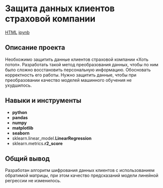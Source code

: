 # Защита данных клиентов страховой компании

[HTML](https://github.com/aq2003/Portfolio/blob/main/Gold%20Recovery/P9_Portfolio.html)     [ipynb](https://github.com/aq2003/Portfolio/blob/main/Gold%20Recovery/P9_Portfolio.ipynb)

## Описание проекта

Необхожимо защитить данные клиентов страховой компании «Хоть потоп». Разработать такой метод преобразования данных, чтобы по ним было сложно восстановить персональную информацию. Обосновать корректность его работы. Нужно защитить данные, чтобы при преобразовании качество моделей машинного обучения не ухудшилось.



## Навыки и инструменты

- **python**
- **pandas**
- **numpy**
- **matplotlib**
- **seaborn**
- sklearn.linear_model.**LinearRegression**
- sklearn.metrics.**r2_score**

## 

## Общий вывод

Разработан алгоритм шифрования данных клиентов с использованием обратимой матрицы, при этом качество предсказаний модели линейной регрессии не изменилось.